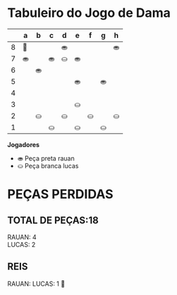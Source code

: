 # Tabuleiro do Jogo de Dama

|   | a | b | c | d | e | f | g | h |
|---|---|---|---|---|---|---|---|---|
| 8 | 👑 |  |   | ⛂ |   |  |   | ⛂ |
| 7 | ⛂ |   | ⛂ | ⛀ | ⛂ |   |  |   |
| 6 |   | ⛂ |   |  |   |  |   |  |
| 5 |   |   |   |   |⛂   |   | ⛂  |   |
| 4 |   |   |   |   |   |   |   |   |
| 3 |   |   |   |   | ⛀ |   |   |   |
| 2 |  | ⛀ |   | ⛀ |   | ⛀ |   | ⛀ |
| 1 |  |   | ⛀ |   | ⛀ |   | ⛀ |   |

**Jogadores**

- ⛂ Peça preta rauan
- ⛀ Peça branca lucas

# PEÇAS PERDIDAS
## TOTAL DE PEÇAS:18
RAUAN: 4                                   
LUCAS: 2

## REIS
RAUAN:
LUCAS: 1 👑
